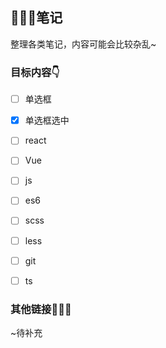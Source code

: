 ## 🥝🍓🍍笔记

整理各类笔记，内容可能会比较杂乱~

### 目标内容👇

* [ ] 单选框
- [X] 单选框选中

* [ ] react
* [ ] Vue
* [ ] js
* [ ] es6
* [ ] scss
* [ ] less
* [ ] git
* [ ] ts



### 其他链接🚀🚀🚀

~待补充